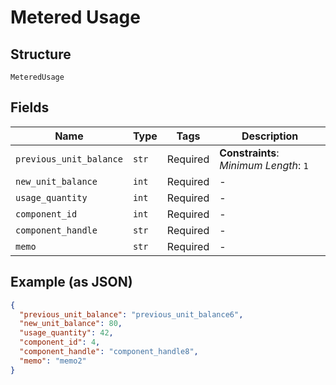 
# Metered Usage

## Structure

`MeteredUsage`

## Fields

| Name | Type | Tags | Description |
|  --- | --- | --- | --- |
| `previous_unit_balance` | `str` | Required | **Constraints**: *Minimum Length*: `1` |
| `new_unit_balance` | `int` | Required | - |
| `usage_quantity` | `int` | Required | - |
| `component_id` | `int` | Required | - |
| `component_handle` | `str` | Required | - |
| `memo` | `str` | Required | - |

## Example (as JSON)

```json
{
  "previous_unit_balance": "previous_unit_balance6",
  "new_unit_balance": 80,
  "usage_quantity": 42,
  "component_id": 4,
  "component_handle": "component_handle8",
  "memo": "memo2"
}
```

